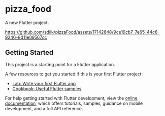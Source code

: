 # pizza_food

A new Flutter project.

https://github.com/sdiik/pizzaFood/assets/17142848/9ce19cb7-7e65-44c6-9246-8d11e09567cc

## Getting Started

This project is a starting point for a Flutter application.

A few resources to get you started if this is your first Flutter project:

- [Lab: Write your first Flutter app](https://docs.flutter.dev/get-started/codelab)
- [Cookbook: Useful Flutter samples](https://docs.flutter.dev/cookbook)

For help getting started with Flutter development, view the
[online documentation](https://docs.flutter.dev/), which offers tutorials,
samples, guidance on mobile development, and a full API reference.
